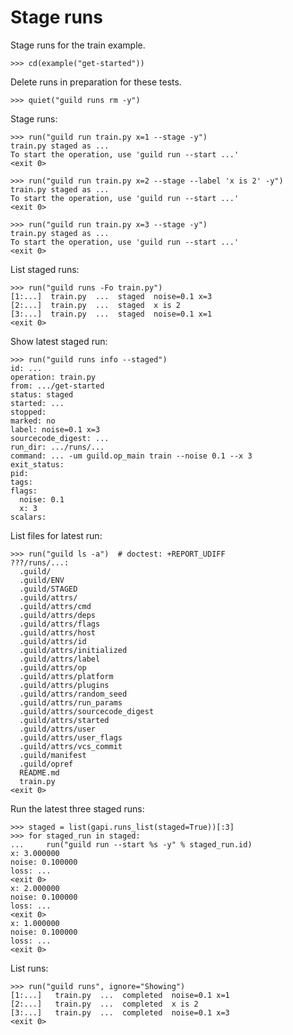 # Stage runs

Stage runs for the train example.

    >>> cd(example("get-started"))

Delete runs in preparation for these tests.

    >>> quiet("guild runs rm -y")

Stage runs:

    >>> run("guild run train.py x=1 --stage -y")
    train.py staged as ...
    To start the operation, use 'guild run --start ...'
    <exit 0>

    >>> run("guild run train.py x=2 --stage --label 'x is 2' -y")
    train.py staged as ...
    To start the operation, use 'guild run --start ...'
    <exit 0>

    >>> run("guild run train.py x=3 --stage -y")
    train.py staged as ...
    To start the operation, use 'guild run --start ...'
    <exit 0>

List staged runs:

    >>> run("guild runs -Fo train.py")
    [1:...]  train.py  ...  staged  noise=0.1 x=3
    [2:...]  train.py  ...  staged  x is 2
    [3:...]  train.py  ...  staged  noise=0.1 x=1
    <exit 0>

Show latest staged run:

    >>> run("guild runs info --staged")
    id: ...
    operation: train.py
    from: .../get-started
    status: staged
    started: ...
    stopped:
    marked: no
    label: noise=0.1 x=3
    sourcecode_digest: ...
    run_dir: .../runs/...
    command: ... -um guild.op_main train --noise 0.1 --x 3
    exit_status:
    pid:
    tags:
    flags:
      noise: 0.1
      x: 3
    scalars:

List files for latest run:

    >>> run("guild ls -a")  # doctest: +REPORT_UDIFF
    ???/runs/...:
      .guild/
      .guild/ENV
      .guild/STAGED
      .guild/attrs/
      .guild/attrs/cmd
      .guild/attrs/deps
      .guild/attrs/flags
      .guild/attrs/host
      .guild/attrs/id
      .guild/attrs/initialized
      .guild/attrs/label
      .guild/attrs/op
      .guild/attrs/platform
      .guild/attrs/plugins
      .guild/attrs/random_seed
      .guild/attrs/run_params
      .guild/attrs/sourcecode_digest
      .guild/attrs/started
      .guild/attrs/user
      .guild/attrs/user_flags
      .guild/attrs/vcs_commit
      .guild/manifest
      .guild/opref
      README.md
      train.py
    <exit 0>

Run the latest three staged runs:

    >>> staged = list(gapi.runs_list(staged=True))[:3]
    >>> for staged_run in staged:
    ...     run("guild run --start %s -y" % staged_run.id)
    x: 3.000000
    noise: 0.100000
    loss: ...
    <exit 0>
    x: 2.000000
    noise: 0.100000
    loss: ...
    <exit 0>
    x: 1.000000
    noise: 0.100000
    loss: ...
    <exit 0>

List runs:

    >>> run("guild runs", ignore="Showing")
    [1:...]   train.py  ...  completed  noise=0.1 x=1
    [2:...]   train.py  ...  completed  x is 2
    [3:...]   train.py  ...  completed  noise=0.1 x=3
    <exit 0>
